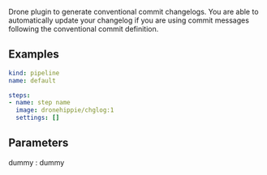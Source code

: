 Drone plugin to generate conventional commit changelogs. You are able to
automatically update your changelog if you are using commit messages following
the conventional commit definition.

## Examples

```yaml
kind: pipeline
name: default

steps:
- name: step name
  image: dronehippie/chglog:1
  settings: []
```

## Parameters

dummy
: dummy
